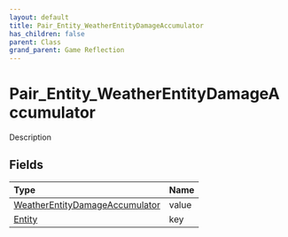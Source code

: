```yaml
---
layout: default
title: Pair_Entity_WeatherEntityDamageAccumulator
has_children: false
parent: Class
grand_parent: Game Reflection
---
```

# Pair_Entity_WeatherEntityDamageAccumulator
Description 

## Fields

| Type | Name |
|:----------|:--------------|
| [WeatherEntityDamageAccumulator](/riftbreaker-wiki/docs/game-reflection/classes/weather_entity_damage_accumulator/) | value |
| [Entity](/riftbreaker-wiki/docs/game-reflection/classes/entity/) | key |

